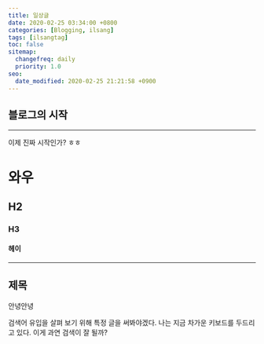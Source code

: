 ```yaml
---
title: 일상글
date: 2020-02-25 03:34:00 +0800
categories: [Blogging, ilsang]
tags: [ilsangtag]
toc: false
sitemap:
  changefreq: daily
  priority: 1.0
seo:
  date_modified: 2020-02-25 21:21:58 +0900
---
```


## 블로그의 시작

***
이제 진짜 시작인가? ㅎㅎ

# 와우

<h2 data-toc-skip>H2</h2>

<h3 data-toc-skip>H3</h3>

#### 헤이

***

## 제목

안녕안녕

검색어 유입을 살펴 보기 위해 특정 글을 써봐야겠다.
나는 지금 차가운 키보드를 두드리고 있다.
이게 과연 검색이 잘 될까?
